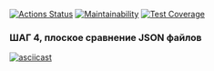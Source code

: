 [![Actions Status](https://github.com/http87/backend-project-46/actions/workflows/hexlet-check.yml/badge.svg)](https://github.com/http87/backend-project-46/actions) [![Maintainability](https://api.codeclimate.com/v1/badges/05b0d8e1e7077aeb1ad9/maintainability)](https://codeclimate.com/github/http87/backend-project-46/maintainability) [![Test Coverage](https://api.codeclimate.com/v1/badges/05b0d8e1e7077aeb1ad9/test_coverage)](https://codeclimate.com/github/http87/backend-project-46/test_coverage)
### ШАГ 4, плоское сравнение JSON файлов
[![asciicast](https://asciinema.org/a/VE7ZYlZs3LLJ5AAiaTxKgURCh.svg)](https://asciinema.org/a/VE7ZYlZs3LLJ5AAiaTxKgURCh)